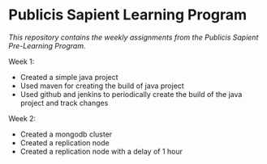 # Publicis Sapient Learning Program
*This repository contains the weekly assignments from the Publicis Sapient Pre-Learning Program.*

Week 1:
 - Created a simple java project
 - Used maven for creating the build of java project
 - Used github and jenkins to periodically create the build of the java project and track changes
 
 Week 2:
 - Created a mongodb cluster
 - Created a replication node
 - Created a replication node with a delay of 1 hour
